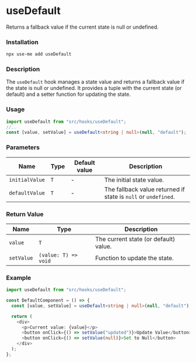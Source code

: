 # useDefault

Returns a fallback value if the current state is null or undefined.

### Installation

```bash
npx use-me add useDefault
```

### Description

The `useDefault` hook manages a state value and returns a fallback value if the state is null or undefined. It provides a tuple with the current state (or default) and a setter function for updating the state.

### Usage

```typescript
import useDefault from "src/hooks/useDefault";
//..
const [value, setValue] = useDefault<string | null>(null, "default");
```

### Parameters

| Name           | Type | Default value | Description                                                    |
| -------------- | ---- | ------------- | -------------------------------------------------------------- |
| `initialValue` | `T`  | -             | The initial state value.                                       |
| `defaultValue` | `T`  | -             | The fallback value returned if state is `null` or `undefined`. |

### Return Value

| Name       | Type                 | Description                           |
| ---------- | -------------------- | ------------------------------------- |
| `value`    | `T`                  | The current state (or default) value. |
| `setValue` | `(value: T) => void` | Function to update the state.         |

### Example

```typescript
import useDefault from "src/hooks/useDefault";

const DefaultComponent = () => {
  const [value, setValue] = useDefault<string | null>(null, "default");

  return (
    <div>
      <p>Current value: {value}</p>
      <button onClick={() => setValue("updated")}>Update Value</button>
      <button onClick={() => setValue(null)}>Set to Null</button>
    </div>
  );
};
```
